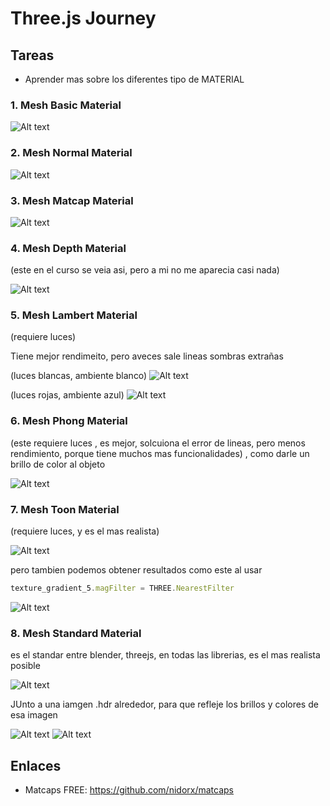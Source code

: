 # Three.js Journey

## Tareas

- Aprender mas sobre los diferentes tipo de MATERIAL

### 1. Mesh Basic Material

![Alt text](/public/image.png)

### 2. Mesh Normal Material

![Alt text](/public/image-1.png)

### 3. Mesh Matcap Material

![Alt text](/public/image-3.png)

### 4. Mesh Depth Material

(este en el curso se veia asi, pero a mi no me aparecia casi nada)

![Alt text](/public/image-4.png)

### 5. Mesh Lambert Material

(requiere luces)

Tiene mejor rendimeito, pero aveces sale lineas sombras extrañas

(luces blancas, ambiente blanco)
![Alt text](/public/image-5.png)

(luces rojas, ambiente azul)
![Alt text](/public/image-6.png)

### 6. Mesh Phong Material

(este requiere luces , es mejor, solcuiona el error de lineas, pero menos rendimiento, porque tiene muchos mas funcionalidades) , como darle un brillo de color al objeto

![Alt text](/public/image-7.png)

### 7. Mesh Toon Material

(requiere luces, y es el mas realista)

![Alt text](/public/image-9.png)

pero tambien podemos obtener resultados como este al usar

```javascript
texture_gradient_5.magFilter = THREE.NearestFilter
```

![Alt text](/public/image-8.png)

### 8. Mesh Standard Material

es el standar entre blender, threejs, en todas las librerias, es el mas realista posible

![Alt text](/public/image-10.png)

JUnto a una iamgen .hdr alrededor, para que refleje los brillos y colores de esa imagen

![Alt text](/public/image-11.png)
![Alt text](/public/image-12.png)

## Enlaces

- Matcaps FREE: https://github.com/nidorx/matcaps
